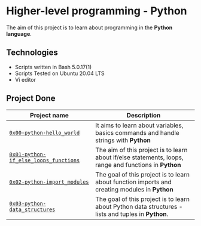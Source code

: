 # Higher-level programming - Python

The aim of this project is to learn about programming in the **Python language**.

## Technologies
* Scripts written in Bash 5.0.17(1)
* Scripts Tested on Ubuntu 20.04 LTS
* Vi editor

## Project Done

| Project name | Description |
| ------------ | ----------- |
| [`0x00-python-hello_world`](https://github.com/ayub-kimani/alx-higher_level_programming/tree/master/0x00-python-hello_world) | It aims to learn about variables, basics commands and handle strings with **Python** |
| [`0x01-python-if_else_loops_functions`](https://github.com/ayub-kimani/alx-higher_level_programming/tree/master/0x01-python-if_else_loops_functions) | The aim of this project is to learn about if/else statements, loops, range and functions in **Python** |
| [`0x02-python-import_modules`](https://github.com/ayub-kimani/alx-higher_level_programming/tree/master/0x02-python-import_modules) | The goal of this project is to learn about function imports and creating modules in **Python** |
| [`0x03-python-data_structures`](https://github.com/ayub-kimani/alx-higher_level_programming/tree/master/0x03-python-data_structures) | The goal of this project is to learn about Python data structures - lists and tuples in **Python**. |
